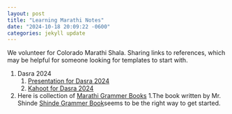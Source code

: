```yaml
---
layout: post
title: "Learning Marathi Notes"
date: "2024-10-18 20:09:22 -0600"
categories: jekyll update
---
```


We volunteer for Colorado Marathi Shala. Sharing links to references, which may be helpful for someone looking for templates to start with.

1. Dasra 2024
   1. [Presentation for Dasra 2024][Presentation for Dasra 2024]
   2. [Kahoot for Dasra 2024][Kahoot for Dasra 2024]
2. Here is collection of [Marathi Grammer Books][Marathi Grammer Books]
   1.The book written by Mr. Shinde [Shinde Grammer Book]seems to be the right way to get started.

[Marathi Grammer Books]: https://drive.google.com/drive/folders/1BfKwRjpbQkdexzxEHLzak4Ee3GbZHH3a?usp=sharing
[Shinde Grammer Book]: https://drive.google.com/file/d/15WUJ2O9ol0Bi2_B5YDqr-1ykp92xtXnj/view?usp=sharing
[Presentation for Dasra 2024]: https://docs.google.com/presentation/d/1k4F_oJYeZr0KeqxsTz6mp_Q-Q8ljW2gz0cIP0ONVbn0/edit#slide=id.g2f99fc3af9c_0_425
[Kahoot for Dasra 2024]: https://create.kahoot.it/details/1c49e38a-7316-48ac-8a04-6046d80da6d9

